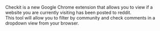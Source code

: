 Checkit is a new Google Chrome extension that allows you to view if a website you are currently visiting has been posted to reddit.  
This tool will allow you to filter by community and check comments in a dropdown view from your browser.
